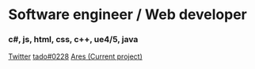 # Software engineer / Web developer

### c#, js, html, css, c++, ue4/5, java

[Twitter](http://https://twitter.com/tadofrr/) [tado#0228](http://discord.com/) [Ares (Current project)](http://discord.com/invite/aresfn/)
